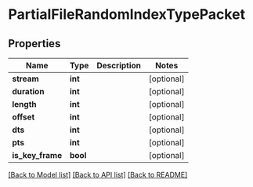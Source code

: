 # PartialFileRandomIndexTypePacket

## Properties
Name | Type | Description | Notes
------------ | ------------- | ------------- | -------------
**stream** | **int** |  | [optional] 
**duration** | **int** |  | [optional] 
**length** | **int** |  | [optional] 
**offset** | **int** |  | [optional] 
**dts** | **int** |  | [optional] 
**pts** | **int** |  | [optional] 
**is_key_frame** | **bool** |  | [optional] 

[[Back to Model list]](../README.md#documentation-for-models) [[Back to API list]](../README.md#documentation-for-api-endpoints) [[Back to README]](../README.md)


